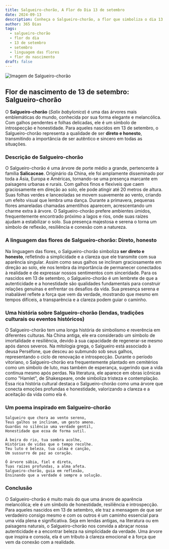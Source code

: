 ```yaml
---
title: Salgueiro-chorão, A Flor do Dia 13 de setembro
date: 2024-09-13
description: Conheça o Salgueiro-chorão, a flor que simboliza o dia 13 de setembro e seu significado 'Direto, honesto'. Explore a beleza e o simbolismo desta flor encantadora.
author: 365 Dias
tags:
  - salgueiro-chorão
  - flor do dia
  - 13 de setembro
  - setembro
  - linguagem das flores
  - flor do nascimento
draft: false
---
```


![Imagem de Salgueiro-chorão](https://cdn.pixabay.com/photo/2020/03/24/18/05/weeping-willow-4964961_640.jpg#center)


## Flor de nascimento de 13 de setembro: Salgueiro-chorão

O **Salgueiro-chorão** (_Salix babylonica_) é uma das árvores mais emblemáticas do mundo, conhecida por sua forma elegante e melancólica. Com galhos pendentes e folhas delicadas, ele é um símbolo de introspecção e honestidade. Para aqueles nascidos em 13 de setembro, o Salgueiro-chorão representa a qualidade de ser **direto e honesto**, transmitindo a importância de ser autêntico e sincero em todas as situações.

### Descrição de Salgueiro-chorão

O Salgueiro-chorão é uma árvore de porte médio a grande, pertencente à família **Salicaceae**. Originário da China, ele foi amplamente disseminado por toda a Ásia, Europa e Américas, tornando-se uma presença marcante em paisagens urbanas e rurais. Com galhos finos e flexíveis que caem graciosamente em direção ao solo, ele pode atingir até 20 metros de altura. Suas folhas verdes e lanceoladas se movem suavemente ao vento, criando um efeito visual que lembra uma dança. Durante a primavera, pequenas flores amareladas chamadas amentilhos aparecem, acrescentando um charme extra à árvore. O Salgueiro-chorão prefere ambientes úmidos, frequentemente encontrado próximo a lagos e rios, onde suas raízes ajudam a estabilizar o solo. Sua presença majestosa e serena o torna um símbolo de reflexão, resiliência e conexão com a natureza.

### A linguagem das flores de Salgueiro-chorão: Direto, honesto

Na linguagem das flores, o Salgueiro-chorão simboliza **ser direto e honesto**, refletindo a simplicidade e a clareza que ele transmite com sua aparência singular. Assim como seus galhos se inclinam graciosamente em direção ao solo, ele nos lembra da importância de permanecer conectados à realidade e de expressar nossos sentimentos com sinceridade. Para os nascidos em 13 de setembro, o Salgueiro-chorão é um lembrete de que a autenticidade e a honestidade são qualidades fundamentais para construir relações genuínas e enfrentar os desafios da vida. Sua presença serena e inabalável reflete a força que vem da verdade, mostrando que mesmo em tempos difíceis, a transparência e a clareza podem guiar o caminho.

### Uma história sobre Salgueiro-chorão (lendas, tradições culturais ou eventos históricos)

O Salgueiro-chorão tem uma longa história de simbolismo e reverência em diferentes culturas. Na China antiga, ele era considerado um símbolo de imortalidade e resiliência, devido à sua capacidade de regenerar-se mesmo após danos severos. Na mitologia grega, o Salgueiro está associado à deusa Perséfone, que desceu ao submundo sob seus galhos, representando o ciclo de renovação e introspecção. Durante o período vitoriano, o Salgueiro-chorão era frequentemente plantado em cemitérios como um símbolo de luto, mas também de esperança, sugerindo que a vida continua mesmo após perdas. Na literatura, ele aparece em obras icônicas como "Hamlet", de Shakespeare, onde simboliza tristeza e contemplação. Essa rica história cultural destaca o Salgueiro-chorão como uma árvore que conecta emoções profundas e honestidade, valorizando a clareza e a aceitação da vida como ela é.

### Um poema inspirado em Salgueiro-chorão

```
Salgueiro que chora ao vento sereno,  
Teus galhos se inclinam, um gesto ameno.  
Guardas no silêncio uma verdade gentil,  
Honestidade que ecoa de forma sutil.  

À beira do rio, tua sombra acolhe,  
Histórias de vidas que o tempo recolhe.  
Teu luto é beleza, tua calma é canção,  
Um sussurro de paz ao coração.  

Ó árvore sábia, fiel e direta,  
Tuas raízes profundas, a alma afeta.  
Salgueiro-chorão, guia em reflexão,  
Ensinando que a verdade é sempre a solução.  
```

### Conclusão

O Salgueiro-chorão é muito mais do que uma árvore de aparência melancólica; ele é um símbolo de honestidade, resiliência e introspecção. Para aqueles nascidos em 13 de setembro, ele traz a mensagem de que ser verdadeiro consigo mesmo e com os outros é um caminho essencial para uma vida plena e significativa. Seja em lendas antigas, na literatura ou em paisagens naturais, o Salgueiro-chorão nos convida a abraçar nossa autenticidade e a encontrar beleza na simplicidade da verdade. Uma árvore que inspira e consola, ela é um tributo à clareza emocional e à força que vem da conexão com a realidade.